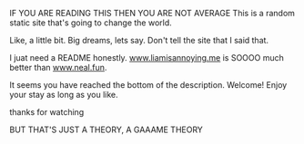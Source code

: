 IF YOU ARE READING THIS THEN YOU ARE NOT AVERAGE
This is a random static site that's going to change the world.

Like, a little bit.
Big dreams, lets say.
Don't tell the site that I said that.

I juat need a README honestly.
www.liamisannoying.me is SOOOO much better than www.neal.fun.

It seems you have reached the bottom of the description. Welcome! Enjoy your stay as long as you like.

thanks for watching

BUT THAT'S JUST A THEORY, A GAAAME THEORY
